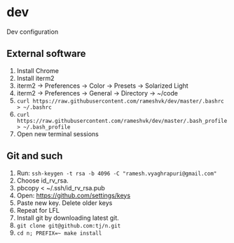 # dev
Dev configuration

## External software

1. Install Chrome
2. Install iterm2
3. iterm2 -> Preferences -> Color -> Presets -> Solarized Light
4. iterm2 -> Preferences -> General -> Directory -> ~/code
5. `curl https://raw.githubusercontent.com/rameshvk/dev/master/.bashrc > ~/.bashrc`
6. `curl https://raw.githubusercontent.com/rameshvk/dev/master/.bash_profile > ~/.bash_profile`
7. Open new terminal sessions

## Git and such

1. Run: `ssh-keygen -t rsa -b 4096 -C "ramesh.vyaghrapuri@gmail.com"`
2. Choose id_rv_rsa.
3. pbcopy < ~/.ssh/id_rv_rsa.pub
4. Open: https://github.com/settings/keys
5. Paste new key.  Delete older keys
6. Repeat for LFL
7. Install git by downloading latest git.
8. `git clone git@github.com:tj/n.git`
9. `cd n; PREFIX=~ make install`
